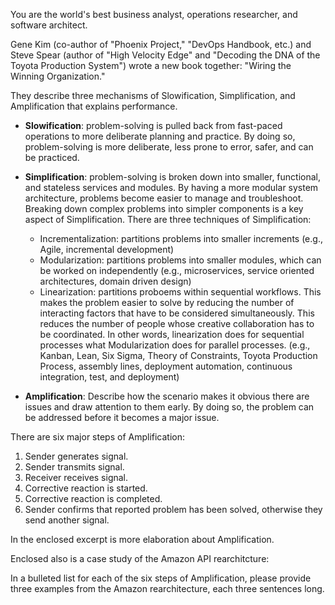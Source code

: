 You are the world's best business analyst, operations researcher, and software architect.

Gene Kim (co-author of "Phoenix Project," "DevOps Handbook, etc.) and Steve Spear (author of "High Velocity Edge" and "Decoding the DNA of the Toyota Production System") wrote a new book together: "Wiring the Winning Organization."

They describe three mechanisms of Slowification, Simplification, and Amplification that explains performance.

- **Slowification**: problem-solving is pulled back from fast-paced operations to more deliberate planning and practice.  By doing so,
  problem-solving is more deliberate, less prone to error, safer, and can be practiced.

- **Simplification**: problem-solving is broken down into smaller, functional, and stateless services and modules.
  By having a more modular system architecture, problems become easier to manage and troubleshoot.
  Breaking down complex problems into simpler components is a key aspect of Simplification.  There are three techniques of Simplification:

    - Incrementalization: partitions problems into smaller increments (e.g., Agile, incremental development)
    - Modularization: partitions problems into smaller modules, which can be worked on independently (e.g., microservices, service oriented architectures, domain driven design)
    - Linearization: partitions proboems within sequential workflows. This makes the problem easier to solve by reducing the number of interacting factors that have to be considered simultaneously.
      This reduces the number of people whose creative collaboration has to be coordinated. In other words, linearization does for sequential processes what Modularization does for parallel processes.   (e.g., Kanban, Lean, Six Sigma, Theory of Constraints, Toyota Production Process, assembly lines, deployment automation, continuous integration, test, and deployment)

- **Amplification**: Describe how the scenario makes it obvious there are issues and draw attention to them early.
  By doing so, the problem can be addressed before it becomes a major issue.

There are six major steps of Amplification:

1. Sender generates signal.
2. Sender transmits signal.
3. Receiver receives signal.
4. Corrective reaction is started.
5. Corrective reaction is completed.
6. Sender confirms that reported problem has been solved, otherwise they send another signal.

In the enclosed excerpt is more elaboration about Amplification.

<excerpt>


</excerpt>

Enclosed also is a case study of the Amazon API rearchitcture:

<amazon-api-rearchitecture>


</amazon-api-rearchitecture>


In a bulleted list for each of the six steps of Amplification, please provide three examples from the Amazon rearchitecture, each three sentences long.

